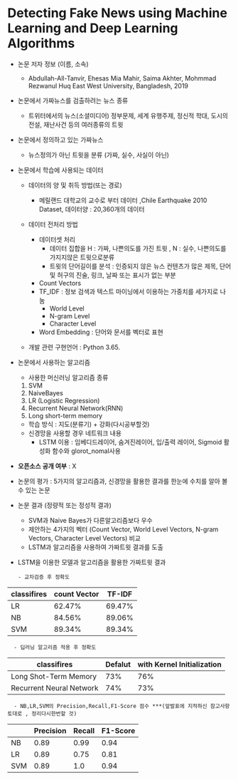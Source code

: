  # Detecting Fake News using Machine Learning and Deep Learning Algorithms
 
* 논문 저자 정보 (이름, 소속)
  - Abdullah-All-Tanvir, Ehesas Mia Mahir, Saima Akhter, Mohmmad Rezwanul Huq
   East West University, Bangladesh, 2019 
   
* 논문에서 가짜뉴스를 검출하려는 뉴스 종류
  - 트위터에서의 뉴스(소셜미디어)
   정부문제, 세계 유행주제, 정신적 학대, 도시의 전설, 재난사건 등의 여러종류의 트윗
 
* 논문에서 정의하고 있는 가짜뉴스
  - 뉴스정의가 아닌 트윗을 분류 (가짜, 실수, 사실이 아닌)
 
* 논문에서 학습에 사용되는 데이터
  - 데이터의 양 및 취득 방법(또는 경로)
    - 메릴랜드 대학교의 교수로 부터 데이터 ,Chile Earthquake 2010 Dataset, 데이터양 : 20,360개의 데이터
  - 데이터 전처리 방법
    - 데이터셋 처리
      - 데이터 집합을 H : 가짜, 나쁜의도를 가진 트윗 , N : 실수, 나쁜의도를 가지지않은 트윗으로분류
      - 트윗의 단어길이를 분석 : 인증되지 않은 뉴스 컨텐츠가 많은 제목, 단어 및 허구의 진술, 링크, 날짜 또는 표시가 없는 부분
    - Count Vectors
    - TF_IDF : 정보 검색과 텍스트 마이닝에서 이용하는 가중치를 세가지로 나눔
      - World Level
      - N-gram Level
      - Character Level
    - Word Embedding : 단어와 문서를 벡터로 표현
   
  - 개발 관련 구현언어 : Python 3.65.
  
* 논문에서 사용하는 알고리즘  
  - 사용한 머신러닝 알고리즘 종류
   1. SVM
   2. NaiveBayes
   3. LR (Logistic Regression)
   4. Recurrent Neural Network(RNN)
   5. Long short-term memory
  - 학습 방식 : 지도(분류기) + 강화(다시공부할것)
  - 신경망을 사용할 경우 네트워크 내용
     - LSTM 이용 : 임베디드레이어, 숨겨진레이어, 입/출력 레이어, Sigmoid 활성화 함수와 glorot_nomal사용 
    
* **오픈소스 공개 여부** : X
* 논문의 평가 : 5가지의 알고리즘과, 신경망을 활용한 결과를 한눈에 수치를 알아 볼 수 있는 논문
* 논문 결과 (정량적 또는 정성적 결과)  
  - SVM과 Naive Bayes가 다른알고리즘보다 우수
  - 제안하는 4가지의 벡터 (Count Vector, World Level Vectors, N-gram Vectors, Character Level Vectors) 비교 
  - LSTM과 알고리즘을 사용하여 가짜트윗 결과를 도출


* LSTM을 이용한 모델과 알고리즘을 활용한 가짜트윗 결과

      - 교차검증 후 정확도
  
|classifires|count Vector|TF-IDF|
|--|----------|---|
|LR|62.47%|69.47%|
|NB|84.56%|89.06%|
|SVM|89.34%|89.34%|

      - 딥러닝 알고리즘 적용 후 정확도
  
|classifires|Defalut|with Kernel Initialization|
|--|----------|---|
|Long Shot-Term Memory|73%|76%|
|Recurrent Neural Network|74%|73%|
  
      - NB,LR,SVM의 Precision,Recall,F1-Score 점수 ***(앞발표에 지적하신 참고사항 토대로 , 정리다시한번할 것)

||Precision|Recall|F1-Score|
|--|--|----------|---|
|NB|0.89|0.99|0.94|
|LR|0.89|0.75|0.81|
|SVM|0.89|1.0|0.94|
